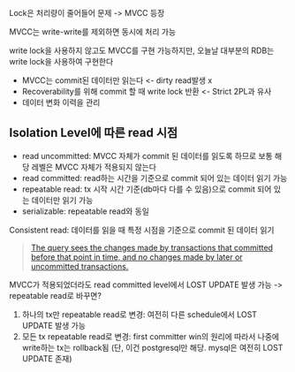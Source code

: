 Lock은 처리량이 줄어들어 문제 -> MVCC 등장

MVCC는 write-write를 제외하면 동시에 처리 가능

write lock을 사용하지 않고도 MVCC를 구현 가능하지만, 오늘날 대부분의 RDB는 write lock을 사용하여 구현한다

- MVCC는 commit된 데이터만 읽는다 <- dirty read발생 x
- Recoverability를 위해 commit 할 때 write lock 반환 <- Strict 2PL과 유사
- 데이터 변화 이력을 관리

## Isolation Level에 따른 read 시점
- read uncommitted: MVCC 자체가 commit 된 데이터를 읽도록 하므로 보통 해당 레벨은 MVCC 자체가 적용되지 않는다
- read committed: read하는 시간을 기준으로 commit 되어 있는 데이터 읽기 가능  
- repeatable read: tx 시작 시간 기준(db마다 다를 수 있음)으로 commit 되어 있는 데이터만 읽기 가능
- serializable: repeatable read와 동일


Consistent read: 데이터를 읽을 때 특정 시점을 기준으로 commit 된 데이터 읽기  
> [The query sees the changes made by transactions that committed before that point in time, and no changes made by later or uncommitted transactions.](https://dev.mysql.com/doc/refman/8.0/en/innodb-consistent-read.html)

MVCC가 적용되었더라도 read committed level에서 LOST UPDATE 발생 가능
-> repeatable read로 바꾸면?
1. 하나의 tx만 repeatable read로 변경: 여전히 다른 schedule에서 LOST UPDATE 발생 가능
2. 모든 tx repeatable read로 변경: first committer win의 원리에 따라서 나중에 write하는 tx는 rollback됨 (단, 이건 postgresql만 해당. mysql은 여전히 LOST UPDATE 존재)